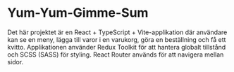 # Yum-Yum-Gimme-Sum
Det här projektet är en React + TypeScript + Vite-applikation där användare kan se en meny, lägga till varor i en varukorg, göra en beställning och få ett kvitto. Applikationen använder Redux Toolkit för att hantera globalt tillstånd och SCSS (SASS) för styling. React Router används för att navigera mellan sidor.
